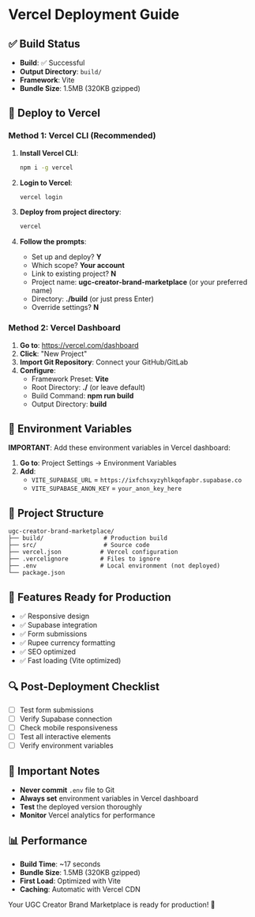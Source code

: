 # Vercel Deployment Guide

## ✅ Build Status
- **Build**: ✅ Successful
- **Output Directory**: `build/`
- **Framework**: Vite
- **Bundle Size**: 1.5MB (320KB gzipped)

## 🚀 Deploy to Vercel

### Method 1: Vercel CLI (Recommended)

1. **Install Vercel CLI**:
   ```bash
   npm i -g vercel
   ```

2. **Login to Vercel**:
   ```bash
   vercel login
   ```

3. **Deploy from project directory**:
   ```bash
   vercel
   ```

4. **Follow the prompts**:
   - Set up and deploy? **Y**
   - Which scope? **Your account**
   - Link to existing project? **N**
   - Project name: **ugc-creator-brand-marketplace** (or your preferred name)
   - Directory: **./build** (or just press Enter)
   - Override settings? **N**

### Method 2: Vercel Dashboard

1. **Go to**: https://vercel.com/dashboard
2. **Click**: "New Project"
3. **Import Git Repository**: Connect your GitHub/GitLab
4. **Configure**:
   - Framework Preset: **Vite**
   - Root Directory: **./** (or leave default)
   - Build Command: **npm run build**
   - Output Directory: **build**

## 🔧 Environment Variables

**IMPORTANT**: Add these environment variables in Vercel dashboard:

1. **Go to**: Project Settings → Environment Variables
2. **Add**:
   - `VITE_SUPABASE_URL` = `https://ixfchsxyzyhlkqofapbr.supabase.co`
   - `VITE_SUPABASE_ANON_KEY` = `your_anon_key_here`

## 📁 Project Structure
```
ugc-creator-brand-marketplace/
├── build/                 # Production build
├── src/                   # Source code
├── vercel.json           # Vercel configuration
├── .vercelignore         # Files to ignore
├── .env                  # Local environment (not deployed)
└── package.json
```

## 🎯 Features Ready for Production
- ✅ Responsive design
- ✅ Supabase integration
- ✅ Form submissions
- ✅ Rupee currency formatting
- ✅ SEO optimized
- ✅ Fast loading (Vite optimized)

## 🔍 Post-Deployment Checklist
- [ ] Test form submissions
- [ ] Verify Supabase connection
- [ ] Check mobile responsiveness
- [ ] Test all interactive elements
- [ ] Verify environment variables

## 🚨 Important Notes
- **Never commit** `.env` file to Git
- **Always set** environment variables in Vercel dashboard
- **Test** the deployed version thoroughly
- **Monitor** Vercel analytics for performance

## 📊 Performance
- **Build Time**: ~17 seconds
- **Bundle Size**: 1.5MB (320KB gzipped)
- **First Load**: Optimized with Vite
- **Caching**: Automatic with Vercel CDN

Your UGC Creator Brand Marketplace is ready for production! 🎉
